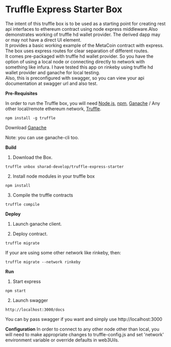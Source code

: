 # Truffle Express Starter Box

The intent of this truffle box is to be used as a starting point for creating rest api interfaces to ethereum contract using node express middleware.Also demonstrates working of truffle hd wallet provider. The derived dapp may or may not have a direct UI element.<br />
It provides a basic working example of the MetaCoin contract with express.<br />
The box uses express routes for clear separation of different routes.<br />
It comes pre-packaged with truffle hd wallet provider. So you have the option of using a local node or connecting directly to network with something like infura. I have tested this app on rinkeby using truffle hd wallet provider and ganache for local testing.<br />
Also, this is preconfigured with swagger, so you can view your api documentation at swagger url and also test.

**Pre-Requisites**

In order to run the Truffle box, you will need [Node.js](https://nodejs.org/), [npm](https://www.npmjs.com/), [Ganache](https://truffleframework.com/ganache) / Any other local/remote ethereum network, [Truffle](https://github.com/trufflesuite/truffle).

```
npm install -g truffle

```
Download [Ganache](https://truffleframework.com/ganache)

Note: you can use ganache-cli too.

**Build**
1. Download the Box.

```
truffle unbox sharad-develop/truffle-express-starter

```
2. Install node modules in your truffle box

```
npm install

```

3. Compile the truffle contracts

```
truffle compile

```

**Deploy**

1. Launch ganache client.

2. Deploy contract.

```
truffle migrate

```
If your are using some other network like rinkeby, then:

```
truffle migrate --network rinkeby

```

**Run**

1. Start express

```
npm start

```

2. Launch swagger

```
http://localhost:3000/docs

```
You can by pass swagger if you want and simply use http://localhost:3000


**Configuration**
In order to connect to any other node other than local, you will need to make appropriate changes to truffle-config.js and set 'network' environment
variable or override defaults in web3Uils.

